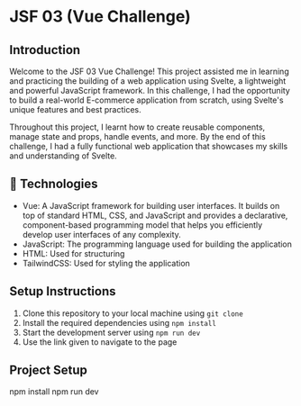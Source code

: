 # JSF 03 (Vue Challenge) 

## Introduction

Welcome to the JSF 03 Vue Challenge! This project assisted me in learning and practicing the building of a web application using Svelte, a lightweight and powerful JavaScript framework. In this challenge, I had the opportunity to build a real-world E-commerce application from scratch, using Svelte's unique features and best practices.

Throughout this project, I learnt how to create reusable components, manage state and props, handle events, and more. By the end of this challenge, I had a fully functional web application that showcases my skills and understanding of Svelte.

## 🤖 Technologies

* Vue: A JavaScript framework for building user interfaces. It builds on top of standard HTML, CSS, and JavaScript and provides a declarative, component-based programming model that helps you efficiently develop user interfaces of any complexity.
* JavaScript: The programming language used for building the application
* HTML: Used for structuring
* TailwindCSS: Used for styling the application

## Setup Instructions

1. Clone this repository to your local machine using `git clone`
2. Install the required dependencies using `npm install`
3. Start the development server using `npm run dev`
4. Use the link given to navigate to the page

## Project Setup

npm install
npm run dev

